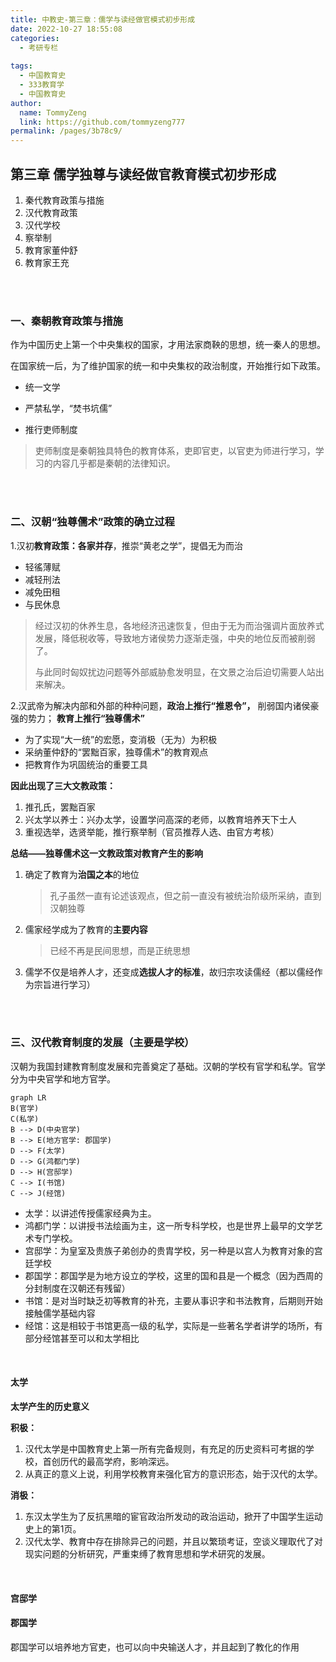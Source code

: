 ```yaml
---
title: 中教史-第三章：儒学与读经做官模式初步形成
date: 2022-10-27 18:55:08
categories:
  - 考研专栏
  
tags: 
  - 中国教育史
  - 333教育学
  - 中国教育史
author: 
  name: TommyZeng
  link: https://github.com/tommyzeng777
permalink: /pages/3b78c9/
---
```




## 第三章 儒学独尊与读经做官教育模式初步形成

1. 秦代教育政策与措施
2. 汉代教育政策
3. 汉代学校
4. 察举制
5. 教育家董仲舒
6. 教育家王充
<!-- more -->


 <br>

 <br>

### 一、秦朝教育政策与措施

作为中国历史上第一个中央集权的国家，才用法家商鞅的思想，统一秦人的思想。

在国家统一后，为了维护国家的统一和中央集权的政治制度，开始推行如下政策。

- 统一文学
- 严禁私学，“焚书坑儒”

- 推行吏师制度

> 吏师制度是秦朝独具特色的教育体系，吏即官吏，以官吏为师进行学习，学习的内容几乎都是秦朝的法律知识。



 <br> <br>

### 二、汉朝“独尊儒术”政策的确立过程

1.汉初**教育政策：各家并存**，推崇“黄老之学”，提倡无为而治

- 轻徭薄赋
- 减轻刑法
- 减免田租
- 与民休息

> 经过汉初的休养生息，各地经济迅速恢复，但由于无为而治强调片面放养式发展，降低税收等，导致地方诸侯势力逐渐走强，中央的地位反而被削弱了。
>
> 与此同时匈奴扰边问题等外部威胁愈发明显，在文景之治后迫切需要人站出来解决。



2.汉武帝为解决内部和外部的种种问题，**政治上推行“推恩令”，** 削弱国内诸侯豪强的势力； **教育上推行“独尊儒术”**

- 为了实现“大一统”的宏愿，变消极（无为）为积极
- 采纳董仲舒的“罢黜百家，独尊儒术”的教育观点
- 把教育作为巩固统治的重要工具

**因此出现了三大文教政策：**

1. 推孔氏，罢黜百家
2. 兴太学以养士：兴办太学，设置学问高深的老师，以教育培养天下士人
3. 重视选举，选贤举能，推行察举制（官员推荐人选、由官方考核）



**总结——独尊儒术这一文教政策对教育产生的影响**

1. 确定了教育为**治国之本**的地位

   > 孔子虽然一直有论述该观点，但之前一直没有被统治阶级所采纳，直到汉朝独尊

2. 儒家经学成为了教育的**主要内容**

   > 已经不再是民间思想，而是正统思想

3. 儒学不仅是培养人才，还变成**选拔人才的标准**，故归宗攻读儒经（都以儒经作为宗旨进行学习）





<br>

<br>



### 三、汉代教育制度的发展（主要是学校）

汉朝为我国封建教育制度发展和完善奠定了基础。汉朝的学校有官学和私学。官学分为中央官学和地方官学。

```mermaid
graph LR
B(官学)
C(私学)
B --> D(中央官学)
B --> E(地方官学: 郡国学)
D --> F(太学)
D --> G(鸿都门学)
D --> H(宫邸学)
C --> I(书馆)
C --> J(经馆)
```



- 太学：以讲述传授儒家经典为主。
- 鸿都门学：以讲授书法绘画为主，这一所专科学校，也是世界上最早的文学艺术专门学校。
- 宫邸学：为皇室及贵族子弟创办的贵胄学校，另一种是以宫人为教育对象的宫廷学校
- 郡国学：郡国学是为地方设立的学校，这里的国和县是一个概念（因为西周的分封制度在汉朝还有残留）
- 书馆：是对当时缺乏初等教育的补充，主要从事识字和书法教育，后期则开始接触儒学基础内容
- 经馆：这是相较于书馆更高一级的私学，实际是一些著名学者讲学的场所，有部分经馆甚至可以和太学相比

<br>





#### 太学



**太学产生的历史意义**

**积极：**

1. 汉代太学是中国教育史上第一所有完备规则，有充足的历史资料可考据的学校，首创历代的最高学府，影响深远。
2. 从真正的意义上说，利用学校教育来强化官方的意识形态，始于汉代的太学。

**消极：**

1. 东汉太学生为了反抗黑暗的宦官政治所发动的政治运动，掀开了中国学生运动史上的第1页。
2. 汉代太学、教育中存在排除异己的问题，并且以繁琐考证，空谈义理取代了对现实问题的分析研究，严重束缚了教育思想和学术研究的发展。



<br>



#### 宫邸学



#### 郡国学

郡国学可以培养地方官吏，也可以向中央输送人才，并且起到了教化的作用

